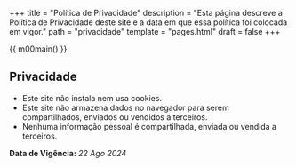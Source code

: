 +++
title = "Política de Privacidade"
description = "Esta página descreve a Política de Privacidade deste site e a data em que essa política foi colocada em vigor."
path = "privacidade"
template = "pages.html"
draft = false
+++

{{ m00main() }}


## Privacidade


- Este site não instala nem usa cookies.
- Este site não armazena dados no navegador para serem compartilhados, enviados ou vendidos a terceiros.
- Nenhuma informação pessoal é compartilhada, enviada ou vendida a terceiros.

**Data de Vigência:** _22 Ago 2024_
